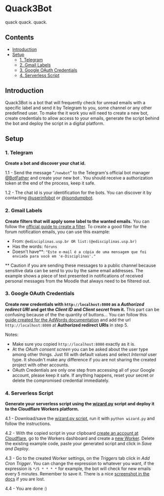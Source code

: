
# Quack3Bot

quack quack. quack.

## Contents
 - [Introduction](#introduction)
 -  [Setup](#setup)
	 - [1. Telegram](#1-telegram)
	 - [2. Gmail Labels](#2-gmail-labels)
	 -  [3. Google OAuth Credentials](#3-google-oauth-credentials)
	 - [4. Serverless Script](#4-serverless-script)


## Introduction

Quack3Bot is a bot that will frequently check for unread emails with a specific label and send it by Telegram to you, some channel or any other predefined user. To make the it work you will need to create a new bot, create credentials to allow access to your emails, generate the script behind the bot and deploy the script in a digital platform.  

## Setup

### 1. Telegram

**Create a bot and discover your chat id.**

1.1 - Send the message "`/newbot`"  to the Telegram's official bot manager [@BotFather](https://t.me/botfather) and create your new bot . You should receive a authorization token at the end of the process, keep it safe.

1.2 - The chat id is your identification for the bots. You can discover it by contacting [@userinfobot](https://t.me/userinfobot) or [@jsondumpbot](https://t.me/jsondumpbot).

### 2. Gmail Labels

**Create filters that will apply some label to the wanted emails.**  You can follow the [official guide to create a filter](https://support.google.com/mail/answer/6579#zippy=,create-a-filter). To create a good filter for the forum notification emails, you can use this example:

 - From: `@edisciplinas.usp.br OR list:(@edisciplinas.usp.br)`
 - Has the words: `fóruns`
 - Doesn't have**: `"Este e-mail é a cópia de uma mensagem que foi enviada para você em 'e-Disciplinas'."`
 
 ** Caution if you are sending these messages to a public channel because sensitive data can be send to you by the same email addresses. The example shows a piece of text presented in notifications of received personal messages from the Moodle that always need to be filtered out.

### 3. Google OAuth Credentials

**Create new credentials with `http://localhost:8000` as a *Authorized redirect URI* and get the *Client ID* and *Client secret* from it.** This part can be confusing because of the the quantity of buttons... You can follow this [guide created for the AdWords documentation](https://developers.google.com/adwords/api/docs/guides/authentication#webapp) and add the url `http://localhost:8000` at **Authorized redirect URIs** in step 5.

Notes:
- Make sure you copied `http://localhost:8000` exactly as it is.
 - At the *OAuth consent screen* you can be asked about the user type among other things. Just fill with default values and select *Internal* user type. It shoudn't make any difference if you are not sharing the created project with other accounts.
 - OAuth Credentials are only one step from accessing all of your Google account, please keep it safe. If anything happens, reset your secret or delete the compromised credential immediately.

 

### 4. Serverless Script

**Generate your serverless script using the [wizard.py](https://github.com/wilwxk/quack3bot/blob/main/wizard.py) script and deploy it to the Cloudflare Workers platform.** 

4.1 - Download/save the [wizard.py script](http://raw.githubusercontent.com/wilwxk/quack3bot/main/quack3bot.js), run it with `python wizard.py` and follow the instructions.

4.2 - With the copied script in your clipboard  [create an account at Cloudflare](https://dash.cloudflare.com/sign-up/workers), go to the Workers dashboard and create a [new Worker](https://dash.cloudflare.com/?account=workers). Delete the existing example code, paste your generated script and click in *Save and Deploy*.

4.3 - Go to the created Worker settings, on the *Triggers* tab click in *Add Cron Trigger*. You can change the expression to whatever you want, if the expression is `*/5 * * * *` for example, the bot will check for new emails every 5 minutes. Remember to save it. There is a nice [screenshot in the docs](https://developers.cloudflare.com/workers/platform/cron-triggers#adding-cron-triggers) if you are lost.

4.4 - You are done :)
